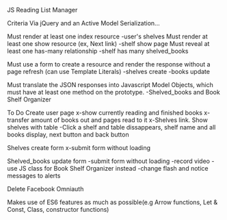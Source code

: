 JS Reading List Manager

  Criteria
Via jQuery and an Active Model Serialization...

Must render at least one index resource
  -user's shelves 
Must render at least one show resource (ex, Next link)
  -shelf show page
Must reveal at least one has-many relationship
  -shelf has many shelved_books

Must use a form to create a resource and render the response without a page refresh (can use Template Literals)
  -shelves create
  -books update

Must translate the JSON responses into Javascript Model Objects, which must have at least one method on the prototype.
  -Shelved_books and Book Shelf Organizer

To Do
  Create user page
    x-show currently reading and finished books
    x-transfer amount of books out and pages read to it
    x-Shelves link. Show shelves with table
    -Click a shelf and table dissappears, shelf name and all books display, next button and back button

  Shelves create form 
    x-submit form without loading

  Shelved_books update form
    -submit form without loading
    -record video
    -use JS class for Book Shelf Organizer instead
    -change flash and notice messages to alerts

  Delete Facebook Omniauth

  Makes use of ES6 features as much as possible(e.g Arrow functions, Let & Const, Class, constructor functions)
